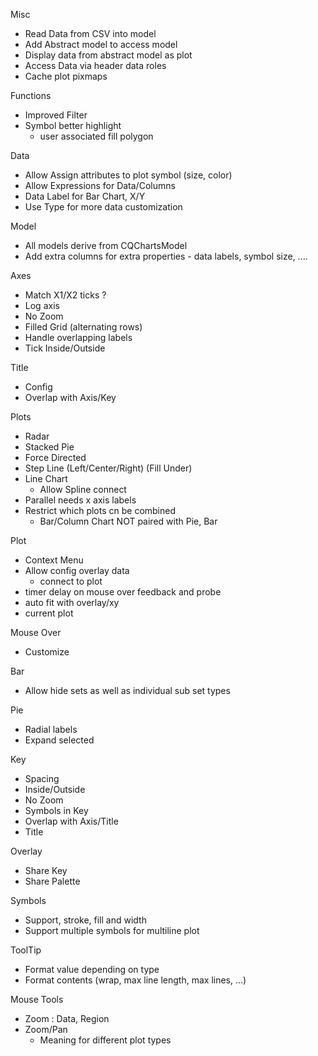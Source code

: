 Misc
 + Read Data from CSV into model
 + Add Abstract model to access model
 + Display data from abstract model as plot
 + Access Data via header data roles
 + Cache plot pixmaps

Functions
 + Improved Filter
 + Symbol better highlight
   + user associated fill polygon

Data
 + Allow Assign attributes to plot symbol (size, color)
 + Allow Expressions for Data/Columns
 + Data Label for Bar Chart, X/Y
 + Use Type for more data customization

Model
 + All models derive from CQChartsModel
 + Add extra columns for extra properties - data labels, symbol size, ....

Axes
 + Match X1/X2 ticks ?
 + Log axis
 + No Zoom
 + Filled Grid (alternating rows)
 + Handle overlapping labels
 + Tick Inside/Outside

Title
 + Config
 + Overlap with Axis/Key

Plots
 + Radar
 + Stacked Pie
 + Force Directed
 + Step Line (Left/Center/Right) (Fill Under)
 + Line Chart
   + Allow Spline connect
 + Parallel needs x axis labels
 + Restrict which plots cn be combined
   + Bar/Column Chart NOT paired with Pie, Bar

Plot
 + Context Menu
 + Allow config overlay data
   + connect to plot
 + timer delay on mouse over feedback and probe
 + auto fit with overlay/xy
 + current plot

Mouse Over
 + Customize

Bar
 + Allow hide sets as well as individual sub set types

Pie
 + Radial labels
 + Expand selected

Key
 + Spacing
 + Inside/Outside
 + No Zoom
 + Symbols in Key
 + Overlap with Axis/Title
 + Title

Overlay
 + Share Key
 + Share Palette

Symbols
 + Support, stroke, fill and width
 + Support multiple symbols for multiline plot

ToolTip
 + Format value depending on type
 + Format contents (wrap, max line length, max lines, ...)

Mouse Tools
 + Zoom : Data, Region
 + Zoom/Pan
   + Meaning for different plot types
